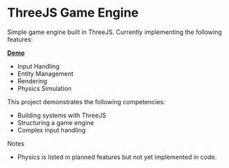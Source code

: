 # ThreeJS Game Engine

Simple game engine built in ThreeJS. Currently implementing the following features:

**[Demo](https://tanner-c.github.io/web-game/)**

* Input Handling
* Entity Management
* Rendering
* Physics Simulation

This project demonstrates the following competencies:

- Building systems with ThreeJS
- Structuring a game engine
- Complex input handling

Notes
- Physics is listed in planned features but not yet implemented in code.
